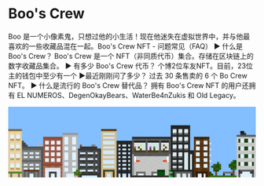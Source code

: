 # Boo's Crew

Boo 是一个小像素鬼，只想过他的小生活！现在他迷失在虚拟世界中，并与他最喜欢的一些收藏品混在一起。Boo's Crew NFT - 问题常见（FAQ）
▶ 什么是 Boo's Crew？
Boo's Crew 是一个 NFT（非同质代币）集合。存储在区块链上的数字收藏品集合。
▶ 有多少 Boo's Crew 代币？
个博2位车友NFT。目前，23位主的钱包中至少有一个
▶最近刚刚问了多少？
过去 30 条售卖的 6 个 Bo Crew NFT。
▶ 什么是流行的 Boo's Crew 替代品？
拥有 Boo's Crew NFT 的用户还拥有 EL NUMEROS、DegenOkayBears、WaterBe4nZukis 和 Old Legacy。

![nft](unnamed.png)
